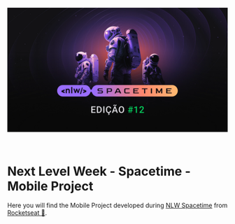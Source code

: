 <p align="center">
    <img alt="NLW Spacetime" title="NLW Spacetime" src=".github/nlw-spacetime.png" />
</p>
<br>

# Next Level Week - Spacetime - Mobile Project

Here you will find the Mobile Project developed during [NLW Spacetime](https://github.com/luizwhite/nlw-spacetime-ignite) from [Rocketseat 🚀](https://rocketseat.com.br).

